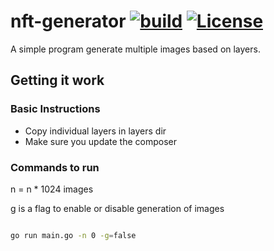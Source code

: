 # nft-generator [![build](https://github.com/TejaBeta/nft-generator/actions/workflows/build.yml/badge.svg?branch=main)](https://github.com/TejaBeta/nft-generator/actions/workflows/build.yml) [![License](https://img.shields.io/badge/License-Apache%202.0-green.svg)](./LICENSE)

A simple program generate multiple images based on layers.

## Getting it work

### Basic Instructions

* Copy individual layers in layers dir
* Make sure you update the composer

### Commands to run

n = n * 1024 images

g is a flag to enable or disable generation of images

```bash

go run main.go -n 0 -g=false

```
